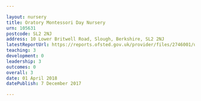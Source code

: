 ```yaml
---

layout: nursery
title: Oratory Montessori Day Nursery
urn: 105631
postcode: SL2 2NJ
address: 10 Lower Britwell Road, Slough, Berkshire, SL2 2NJ
latestReportUrl: https://reports.ofsted.gov.uk/provider/files/2746001/urn/105631.pdf
teaching: 3
development: 0
leadership: 3
outcomes: 0
overall: 3
date: 01 April 2018 
datePublish: 7 December 2017

---
```

